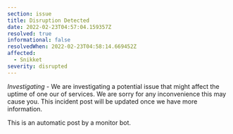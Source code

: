 ```yaml
---
section: issue
title: Disruption Detected
date: 2022-02-23T04:57:04.159357Z
resolved: true
informational: false
resolvedWhen: 2022-02-23T04:58:14.669452Z
affected:
  - Snikket
severity: disrupted
---
```

*Investigating* - We are investigating a potential issue that might affect the uptime of one our of services. We are sorry for any inconvenience this may cause you. This incident post will be updated once we have more information.

This is an automatic post by a monitor bot.
        